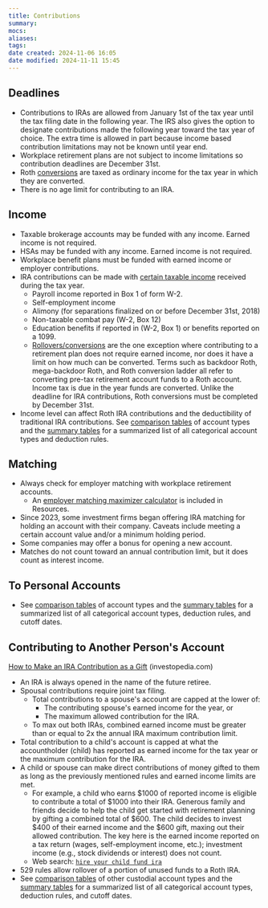 ```yaml
---
title: Contributions
summary: 
mocs: 
aliases: 
tags: 
date created: 2024-11-06 16:05
date modified: 2024-11-11 15:45
---
```

## Deadlines
- Contributions to IRAs are allowed from January 1st of the tax year until the tax filing date in the following year. The IRS also gives the option to designate contributions made the following year toward the tax year of choice. The extra time is allowed in part because income based contribution limitations may not be known until year end.
- Workplace retirement plans are not subject to income limitations so contribution deadlines are December 31st.
- Roth [conversions](../accounts/rollovers-conversions.md)<!-- #internal_link --> are taxed as ordinary income for the tax year in which they are converted.
- There is no age limit for contributing to an IRA.
## Income
- Taxable brokerage accounts may be funded with any income. Earned income is not required.
- HSAs may be funded with any income. Earned income is not required.
- Workplace benefit plans must be funded with earned income or employer contributions.
- IRA contributions can be made with [certain taxable income](https://smartasset.com/retirement/what-is-considered-earned-income-for-ira-contributions) received during the tax year.
	- Payroll income reported in Box 1 of form W-2.
	- Self-employment income
	- Alimony (for separations finalized on or before December 31st, 2018)
	- Non-taxable combat pay (W-2, Box 12)
	- Education benefits if reported in (W-2, Box 1) or benefits reported on a 1099.
	- [Rollovers/conversions](../accounts/rollovers-conversions.md) are the one exception where contributing to a retirement plan does not require earned income, nor does it have a limit on how much can be converted. Terms such as backdoor Roth, mega-backdoor Roth, and Roth conversion ladder all refer to converting pre-tax retirement account funds to a Roth account. Income tax is due in the year funds are converted. Unlike the deadline for IRA contributions, Roth conversions must be completed by December 31st.
- Income level can affect Roth IRA contributions and the deductibility of traditional IRA contributions. See [comparison tables](../accounts/types.md)<!-- #internal_link --> of account types and the [summary tables](../accounts/contribution-and-deductibility-summaries.md)<!-- #internal_link --> for a summarized list of all categorical account types and deduction rules.
## Matching
- Always check for employer matching with workplace retirement accounts.
	- An [employer matching maximizer calculator](../resources/tools.md#401k-maximizer-calculator)<!-- #internal_anchor_link --> is included in Resources.
- Since 2023, some investment firms began offering IRA matching for holding an account with their company. Caveats include meeting a certain account value and/or a minimum holding period.
- Some companies may offer a bonus for opening a new account.
- Matches do not count toward an annual contribution limit, but it does count as interest income.
## To Personal Accounts
- See [comparison tables](../accounts/types.md)<!-- #internal_link --> of account types and the [summary tables](../accounts/contribution-and-deductibility-summaries.md)<!-- #internal_link --> for a summarized list of all categorical account types, deduction rules, and cutoff dates.
## Contributing to Another Person's Account
 [How to Make an IRA Contribution as a Gift](https://www.investopedia.com/how-to-make-an-ira-contribution-as-a-gift-5205157) (investopedia.com)
 
 - An IRA is always opened in the name of the future retiree.
 - Spousal contributions require joint tax filing.
	 - Total contributions to a spouse's account are capped at the lower of:
		 - The contributing spouse's earned income for the year, or
		 - The maximum allowed contribution for the IRA.
	 - To max out both IRAs, combined earned income must be greater than or equal to 2x the annual IRA maximum contribution limit.
 - Total contribution to a child's account is capped at what the accountholder (child) has reported as earned income for the tax year or the maximum contribution for the IRA.
 - A child or spouse can make direct contributions of money gifted to them as long as the previously mentioned rules and earned income limits are met.
	 - For example, a child who earns $1000 of reported income is eligible to contribute a total of $1000 into their IRA. Generous family and friends decide to help the child get started with retirement planning by gifting a combined total of $600. The child decides to invest $400 of their earned income and the $600 gift, maxing out their allowed contribution. The key here is the earned income reported on a tax return (wages, self-employment income, etc.); investment income (e.g., stock dividends or interest) does not count.
	 - Web search: [`hire your child fund ira`](https://www.google.com/search?sca_esv=16785a0985ba4fc4&q=hire+your+child+fund+ira&spell=1&sa=X&ved=2ahUKEwjRlpmj7tiKAxUCDTQIHRvcCvEQBSgAegQIDxAB&biw=1920&bih=1027)
 - 529 rules allow rollover of a portion of unused funds to a Roth IRA. 
 - See [comparison tables](../accounts/types.md)<!-- #internal_link --> of other custodial account types and the [summary tables](../accounts/contribution-and-deductibility-summaries.md)<!-- #internal_link --> for a summarized list of all categorical account types, deduction rules, and cutoff dates.
